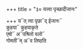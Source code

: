 +++
title = "३० यत्त्वा पृच्छादीजानः"

+++
य᳓त् त्वा पृछा᳓द् ईजानः᳓  
कुहया᳓ कुहयाकृते  
एषो᳓ अ᳓पश्रितो वलो᳓  
गोमती᳓म् अ᳓व तिष्ठति